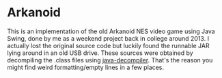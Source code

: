 # Arkanoid

This is an implementation of the old Arkanoid NES video game using Java Swing, done by me as a weekend project back in college around 2013.
I actually lost the original source code but luckily found the runnable JAR lying around in an old USB drive. These sources were obtained by decompiling the .class files
using [java-decompiler](https://github.com/java-decompiler/jd-gui). That's the reason you might find weird formatting/empty lines in a few places.
